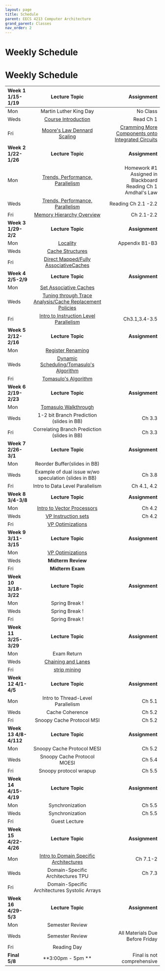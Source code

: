 ```yaml
---
layout: page
title: Schedule
parent: EECS 4213 Computer Architecture
grand_parent: Classes
nav_order: 2
---
```


# Weekly Schedule

# Weekly Schedule

| Week 1 1/15-1/19       | Lecture Topic                          | Assignment          |
| :----------- | :----------------------------------------------: | --------------------:|
| Mon   | Martin Luther King Day |  No Class    |
| Weds  |  [Course Introduction](../../_modules/eecs-4213/intro-spr24.pdf)|  Read Ch 1 |
| Fri   |  [Moore's Law Dennard Scaling](../../_modules/eecs-4213/moore-dennard.pdf) | [Cramming More Components onto Integrated Circuits](../../_modules/eecs-4213/gordon_moore_1965_article.pdf)   |
| **Week 2 1/22-1/26**       |  **Lecture Topic**                        | **Assignment**          |
| Mon   | [Trends, Performance, Parallelism](../../_modules/eecs-4213/trends,parallelism,performance.pdf) | Homework #1 Assigned in Blackboard <br>  Reading Ch 1 Amdhal's Law   |
| Weds  |  [Trends, Performance, Parallelism](../../_modules/eecs-4213/trends,parallelism,performance.pdf)|  Reading Ch 2.1 -2.2  |
| Fri   |  [Memory Hierarchy Overview](../../_modules/eecs-4213/cacheuark24.pdf)| Ch 2.1-2.2   |
| **Week 3 1/29-2/2**       |  **Lecture Topic**                    |     **Assignment**      |
| Mon   |  [Locality](../../_modules/eecs-4213/cacheuark24.pdf) | Appendix B1-B3  |
| Weds  | [Cache Structures](../../_modules/eecs-4213/cacheuark24.pdf) |   |
| Fri   |  [Direct Mapped/Fully AssociativeCaches](../../_modules/eecs-4213/cacheuark24.pdf)|   |
| **Week 4 2/5-2/9**       |  **Lecture Topic**                        | **Assignment**          |
| Mon   |  [Set Associative Caches](../../_modules/eecs-4213/cacheuark24.pdf)|   |
| Weds  |  [Tuning through Trace Analysis/Cache Replacement Policies](../../_modules/eecs-4213/cacheuark24.pdf)|   |
| Fri   |  [Intro to Instruction Level Parallelism](../../_modules/eecs-4213/Tomosulo.pdf)|Ch3.1,3.4-3.5   |
| **Week 5 2/12-2/16**       |  **Lecture Topic**                    |     **Assignment**      |
| Mon   |  [Register Renaming](../../_modules/eecs-4213/Tomosulo.pdf)|   |
| Weds  |  [Dynamic Scheduling/Tomasulo's Algorithm](../../_modules/eecs-4213/Tomosulo.pdf)|   |
| Fri   |  [Tomasulo's Algorithm](../../_modules/eecs-4213/Tomosulo.pdf)|   |
| **Week 6 2/19-2/23**       |  **Lecture Topic**                        | **Assignment**          |
| Mon   |  [Tomasulo Walkthrough](../../_modules/eecs-4213/Tomosulo.pdf)|   |
| Weds  |  1-2 bit Branch Prediction (slides in BB)| Ch 3.3  |
| Fri   |  Correlating Branch Prediction (slides in BB)| Ch 3.3  |
| **Week 7 2/26-3/1**       |  **Lecture Topic**                    |     **Assignment**      |
| Mon   |  Reorder Buffer(slides in BB)|   |
| Weds  |  Example of dual issue w/wo speculation (slides in BB)| Ch 3.8  |
| Fri   |  Intro to Data Level Parallelism| Ch 4.1, 4.2  |
| **Week 8 3/4-3/8**       |  **Lecture Topic**                        | **Assignment**          |
| Mon   |  [Intro to Vector Processors](../../_modules/eecs-4213/VP.AppG.pdf) | Ch 4.2  |
| Weds  |  [VP Instruction sets](../../_modules/eecs-4213/VP.AppG.pdf)  | Ch 4.2  |
| Fri   |  [VP Optimizations](../../_modules/eecs-4213/VP.AppG.pdf)|   |
| **Week 9 3/11-3/15**       |  **Lecture Topic**                    |     **Assignment**      |
| Mon   |  [VP Optimizations](../../_modules/eecs-4213/VP.AppG.pdf)|   |
| Weds  |  **Midterm Review**|   |
| Fri   | **Midterm Exam** |   |
| **Week 10 3/18-3/22**       |  **Lecture Topic**                        | **Assignment**          |
| Mon   |  Spring Break !     |
| Weds   |  Spring Break !|    |
| Fri  |    Spring Break ! |  |
| **Week 11 3/25-3/29**       |  **Lecture Topic**                        | **Assignment**          |
| Mon   | Exam Return |   |
| Weds  | [Chaining and Lanes](../../_modules/eecs-4213/VP.AppG.pdf) |   |
| Fri   |  [strip mining](../../_modules/eecs-4213/VP.AppG.pdf)|   |
| **Week 12 4/1-4/5**       |  **Lecture Topic**                        | **Assignment**          |
| Mon   | Intro to Thread-Level Parallelism |  Ch 5.1 |
| Weds  |  Cache Coherence| Ch 5.2  |
| Fri   |  Snoopy Cache Protocol MSI|  Ch 5.2 |
| **Week 13 4/8-4/112**       |  **Lecture Topic**                        | **Assignment**          |
| Mon   |  Snoopy Cache Protocol MESI | Ch 5.2   |
| Weds  |  Snoopy Cache Protocol MOESI | Ch 5.4  |
| Fri   |  Snoopy protocol wrapup | Ch 5.5   |
| **Week 14 4/15-4/19**       |  **Lecture Topic**                        | **Assignment**          |
| Mon   |  Synchronization | Ch 5.5  |
| Weds  |  Synchronization | Ch 5.5  |
| Fri   |  Guest Lecture |   |
| **Week 15 4/22-4/26**       |  **Lecture Topic**                        | **Assignment**          |
| Mon   |  [Intro to Domain Specific Architectures](../../_modules/eecs-4213/ch7-DSA.pdf) | Ch 7.1-2 |
| Weds  |  Domain-Specific Architectures TPU | Ch 7.3 |
| Fri   |  Domain-Specific Architectures Systolic Arrays |  |
| **Week 16 4/29-5/3**       |  **Lecture Topic**                        | **Assignment**          |
| Mon   |  Semester Review |  |
| Weds  |  Semester Review | All Materials Due Before Friday  |
| Fri   |  Reading Day|   |
| **Final 5/8**       |  **3:00pm - 5pm **                    | Final is not comprehensive         |


